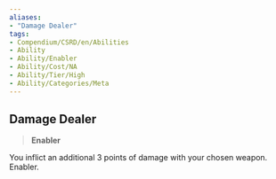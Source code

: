 ```yaml
---
aliases:
- "Damage Dealer"
tags:
- Compendium/CSRD/en/Abilities
- Ability
- Ability/Enabler
- Ability/Cost/NA
- Ability/Tier/High
- Ability/Categories/Meta
---
```


  
## Damage Dealer  
>**Enabler**
  
You inflict an additional 3 points of damage with your chosen weapon. Enabler.